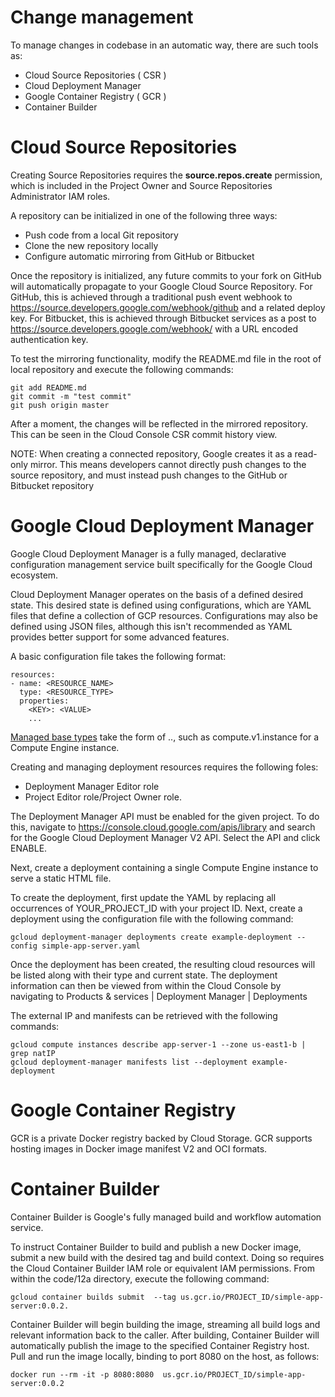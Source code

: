 # Change management

To manage changes in codebase in an automatic way, there are such tools as:

* Cloud Source Repositories ( CSR )
* Cloud Deployment Manager
* Google Container Registry ( GCR )
* Container Builder

# Cloud Source Repositories

Creating Source Repositories requires the __source.repos.create__ permission, which is included in the Project Owner and Source Repositories Administrator IAM roles. 


A repository can be initialized in one of the following three ways:

* Push code from a local Git repository
* Clone the new repository locally
* Configure automatic mirroring from GitHub or Bitbucket

Once the repository is initialized, any future commits to your fork on GitHub will automatically propagate to your Google Cloud Source Repository. 
For GitHub, this is achieved through a traditional push event webhook to https://source.developers.google.com/webhook/github and a related deploy key. 
For Bitbucket, this is achieved through Bitbucket services as a post to https://source.developers.google.com/webhook/ with a URL encoded authentication key.

To test the mirroring functionality, modify the README.md file in the root of local repository and execute the following commands:

```
git add README.md
git commit -m "test commit"
git push origin master
```

After a moment, the changes will be reflected in the mirrored repository. This can be seen in the Cloud Console CSR commit history view.

NOTE: When creating a connected repository, Google creates it as a read-only mirror. 
This means developers cannot directly push changes to the source repository, and must instead push changes to the GitHub or Bitbucket repository

# Google Cloud Deployment Manager

Google Cloud Deployment Manager is a fully managed, declarative configuration management service built specifically for the Google Cloud ecosystem.

Cloud Deployment Manager operates on the basis of a defined desired state. This desired state is defined using configurations, which are YAML files that define a collection of GCP resources. Configurations may also be defined using JSON files, although this isn't recommended as YAML provides better support for some advanced features.

A basic configuration file takes the following format:
 
```
resources:
- name: <RESOURCE_NAME>
  type: <RESOURCE_TYPE>
  properties:
    <KEY>: <VALUE>    
	...
```

[Managed base types](https://cloud.google.com/deployment-manager/docs/configuration/supported-resource-types) take the form of <API>.<VERSION>.<RESOURCE>, such as compute.v1.instance for a Compute Engine instance.

Creating and managing deployment resources requires the following foles:
* Deployment Manager Editor role
* Project Editor role/Project Owner role.

The Deployment Manager API must be enabled for the given project. To do this, navigate to https://console.cloud.google.com/apis/library and search for the Google Cloud Deployment Manager V2 API. Select the API and click ENABLE.

Next, create a deployment containing a single Compute Engine instance to serve a static HTML file.

To create the deployment, first update the YAML by replacing all occurrences of YOUR_PROJECT_ID with your project ID. Next, create a deployment using the configuration file with the following command:

```
gcloud deployment-manager deployments create example-deployment --config simple-app-server.yaml 
```

Once the deployment has been created, the resulting cloud resources will be listed along with their type and current state. The deployment information can then be viewed from within the Cloud Console by navigating to Products & services | Deployment Manager | Deployments

The external IP  and manifests can be retrieved with the following commands:

```
gcloud compute instances describe app-server-1 --zone us-east1-b | grep natIP
gcloud deployment-manager manifests list --deployment example-deployment
```

# Google Container Registry 

GCR is a private Docker registry backed by Cloud Storage. GCR supports hosting images in Docker image manifest V2 and OCI formats.

# Container Builder

Container Builder is Google's fully managed build and workflow automation service.

To instruct Container Builder to build and publish a new Docker image, submit a new build with the desired tag and build context. Doing so requires the Cloud Container Builder IAM role or equivalent IAM permissions. From within the code/12a directory, execute the following command:

```
gcloud container builds submit  --tag us.gcr.io/PROJECT_ID/simple-app-server:0.0.2.
```

Container Builder will begin building the image, streaming all build logs and relevant information back to the caller. After building, Container Builder will automatically publish the image to the specified Container Registry host. Pull and run the image locally, binding to port 8080 on the host, as follows:

```
docker run --rm -it -p 8080:8080  us.gcr.io/PROJECT_ID/simple-app-server:0.0.2
```

